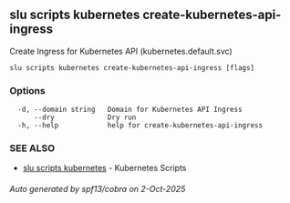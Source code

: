 ## slu scripts kubernetes create-kubernetes-api-ingress

Create Ingress for Kubernetes API (kubernetes.default.svc)

```
slu scripts kubernetes create-kubernetes-api-ingress [flags]
```

### Options

```
  -d, --domain string   Domain for Kubernetes API Ingress
      --dry             Dry run
  -h, --help            help for create-kubernetes-api-ingress
```

### SEE ALSO

* [slu scripts kubernetes](slu_scripts_kubernetes.md)	 - Kubernetes Scripts

###### Auto generated by spf13/cobra on 2-Oct-2025
